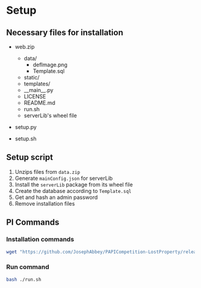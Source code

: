 # Setup

## Necessary files for installation

- web.zip
  - data/
    - defImage.png
    - Template.sql
  - static/
  - templates/
  - \_\_main\_\_.py
  - LICENSE
  - README.md
  - run.sh
  - serverLib's wheel file

- setup.py

- setup.sh

## Setup script

 1. Unzips files from `data.zip`
 2. Generate `mainConfig.json` for serverLib
 3. Install the `serverLib` package from its wheel file
 4. Create the database according to `Template.sql`
 5. Get and hash an admin password
 6. Remove installation files

## PI Commands

### Installation commands

```sh
wget "https://github.com/JosephAbbey/PAPICompetition-LostProperty/releases/latest/download/install.sh"; bash ./install.sh
```

### Run command

```sh
bash ./run.sh
```
